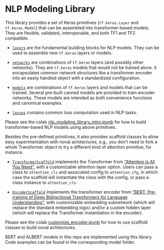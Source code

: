 # NLP Modeling Library

This library provides a set of Keras primitives (`tf.keras.Layer` and
`tf.keras.Model`) that can be assembled into transformer-based models.
They are flexible, validated, interoperable, and both TF1 and TF2 compatible.

* [`layers`](layers) are the fundamental building blocks for NLP models.
They can be used to assemble new `tf.keras` layers or models.

* [`networks`](networks) are combinations of `tf.keras` layers (and possibly
other networks). They are `tf.keras` models that would not be trained alone.
It encapsulates common network structures like a transformer encoder into an
easily handled object with a standardized configuration.

* [`models`](models) are combinations of `tf.keras` layers and models that can
be trained. Several pre-built canned models are provided to train encoder
networks. These models are intended as both convenience functions and canonical
examples.

* [`losses`](losses) contains common loss computation used in NLP tasks.

Please see the colab [nlp_modeling_library_intro.ipynb](https://colab.sandbox.google.com/github/tensorflow/models/blob/master/official/colab/nlp/nlp_modeling_library_intro.ipynb)
for how to build transformer-based NLP models using above primitives.

Besides the pre-defined primitives, it also provides scaffold classes to allow
easy experimentation with noval achitectures, e.g., you don’t need to fork a
whole Transformer object to try a different kind of attention primitive,
for instance.

* [`TransformerScaffold`](layers/transformer_scaffold.py) implements the
Transformer from ["Attention Is All You Need"](https://arxiv.org/abs/1706.03762), with a customizable attention layer
option. Users can pass a class to `attention_cls` and associated config to
`attention_cfg`, in which case the scaffold will instantiate the class with
the config, or pass a class instance to `attention_cls`.

* [`EncoderScaffold`](networks/encoder_scaffold.py) implements the transformer
encoder from ["BERT: Pre-training of Deep Bidirectional Transformers for
Language Understanding"](https://arxiv.org/abs/1810.04805), with customizable
embedding subnetwork (which will replace the standard embedding logic) and/or a
custom hidden layer (which will replace the Transformer instantiation in the
encoder).

Please see the colab [customize_encoder.ipynb](https://colab.sandbox.google.com/github/tensorflow/models/blob/master/official/colab/nlp/customize_encoder.ipynb)
for how to use scaffold classes to build noval achitectures.

BERT and ALBERT models in this repo are implemented using this library.
Code examples can be found in the corresponding model folder.
